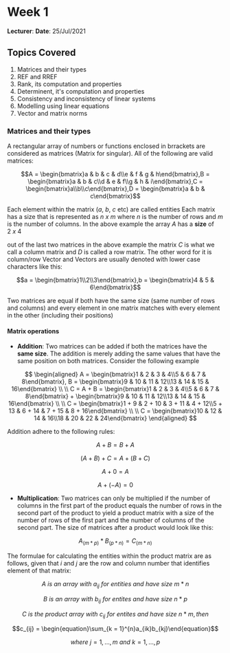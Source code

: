# Week 1 
**Lecturer**: 
**Date**: 25/Jul/2021

## Topics Covered
1. Matrices and their types
2. REF and RREF
3. Rank, its computation and properties
4. Determinent, it's computation and properties
5. Consistency and inconsistency of linear systems
6. Modelling using linear equations
7. Vector and matrix norms

### Matrices and their types
A rectangular array of numbers or functions enclosed in brrackets are considered as matrices (Matrix for singular). All of the following are valid matrices: 

$$A = \begin{bmatrix}a & b & c & d\\e & f & g & h\end{bmatrix},B = \begin{bmatrix}a & b & c\\d & e & f\\g & h & i\end{bmatrix},C = \begin{bmatrix}a\\b\\c\end{bmatrix},D = \begin{bmatrix}a & b & c\end{bmatrix}$$

Each element within the matrix ($a$, $b$, $c$ etc) are called entities
Each matrix has a size that is represented as $n\ x\ m$ where $n$ is the number of rows and $m$ is the number of columns. In the above example the array $A$ has a **size** of $2\ x\ 4$

out of the last two matrices in the above example the matrix $C$ is what we call a column matrix and $D$ is called a row matrix. The other word for it is column/row Vector and Vectors are usually denoted with lower case characters  like this:

$$a = \begin{bmatrix}1\\2\\3\end{bmatrix},b = \begin{bmatrix}4 & 5 & 6\end{bmatrix}$$

Two matrices are equal if both have the same size (same number of rows and columns) and every element in one matrix matches with every element in the other (including their positions)

#### Matrix operations
- **Addition**: Two matrices can be added if both the matrices have the **same size**. The addition is merely adding the same values that have the same position on both matrices. Consider the following example
   
$$
\begin{aligned}
A = \begin{bmatrix}1 & 2 & 3 & 4\\5 & 6 & 7 & 8\end{bmatrix},
B = \begin{bmatrix}9 & 10 & 11 & 12\\13 & 14 & 15 & 16\end{bmatrix} \\ \\
C = A + B = \begin{bmatrix}1 & 2 & 3 & 4\\5 & 6 & 7 & 8\end{bmatrix} + \begin{bmatrix}9 & 10 & 11 & 12\\13 & 14 & 15 & 16\end{bmatrix} \\ \\ 
C = \begin{bmatrix}1 + 9 & 2 + 10 & 3 + 11 & 4 + 12\\5 + 13 & 6 + 14 & 7 + 15 & 8 + 16\end{bmatrix} \\ \\
C = \begin{bmatrix}10 & 12 & 14 & 16\\18 & 20 & 22 & 24\end{bmatrix}
\end{aligned}
$$
  
Addition adhere to the following rules:

$$ A + B = B + A $$

$$ (A + B) + C = A + (B + C) $$

$$ A + 0 = A $$

$$ A + (-A) = 0 $$

- **Multiplication**: Two matrices can only be multiplied if the number of columns in the first part of the product equals the number of rows in the second part of the product to yield a product matrix with a size of the number of rows of the first part and the number of columns of the second part. The size of matrices after a product would look like this:

$$A_(m*p) * B_(p*n) = C_(m*n)$$

The formulae for calculating the entities within the product matrix are as follows, given that $i$ and $j$ are the row and column number that identifies element of that matrix:

$$A\ is\ an\ array\ with\ a_{ij}\ for\ entities\ and\ have\ size\ m*n$$

$$B\ is\ an\ array\ with\ b_{ij}\ for\ entites\ and\ have\ size\ n*p$$

$$C\ is\ the\ product\ array\ with\ c_{ij}\ for\ entites\ and\ have\ size\ n*m, then$$

$$c_{ij} = \begin{equation}\sum_{k = 1}^{n}a_{ik}b_{kj}\end{equation}$$

$$where\ j = 1, . . . , m\ and\ k = 1, . . . , p$$
